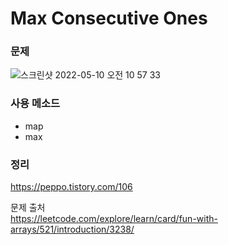 #  Max Consecutive Ones

### 문제

![스크린샷 2022-05-10 오전 10 57 33](https://user-images.githubusercontent.com/64088377/167527111-f7ef1c6d-10fc-4111-81d1-e802160c07a0.png)


### 사용 메소드 <br>

- map
- max

### 정리 <br>
https://peppo.tistory.com/106


문제 출처 <br>
https://leetcode.com/explore/learn/card/fun-with-arrays/521/introduction/3238/

